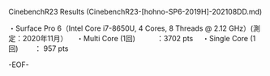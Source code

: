 CinebenchR23 Results (CinebenchR23-[hohno-SP6-2019H]-202108DD.md)

・Surface Pro 6（Intel Core i7-8650U, 4 Cores, 8 Threads @ 2.12 GHz）(測定：2020年11月）
　・Multi Core (1回)　　　：3702 pts
　・Single Core (1回) 　　： 957 pts

-EOF-
